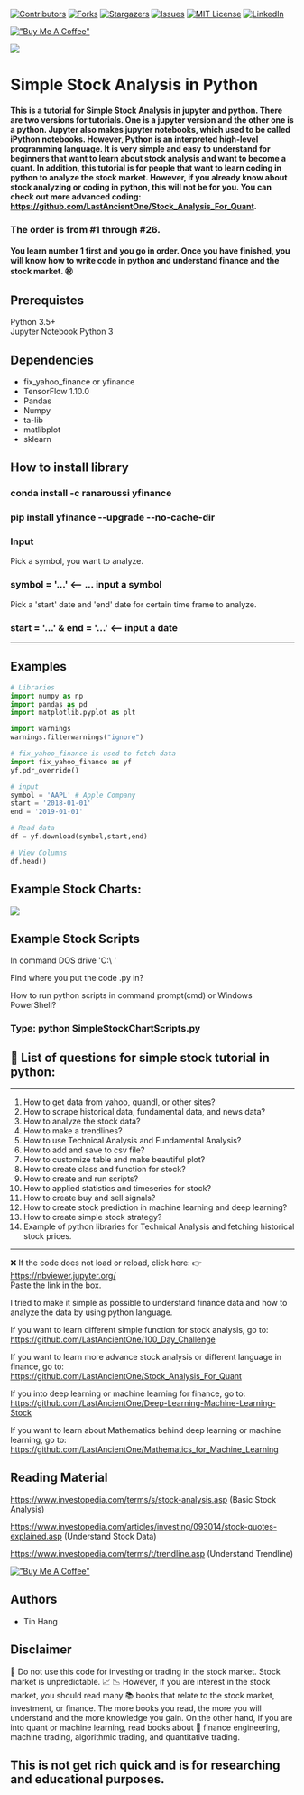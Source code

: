 
[![Contributors][contributors-shield]][contributors-url]
[![Forks][forks-shield]][forks-url]
[![Stargazers][stars-shield]][stars-url]
[![Issues][issues-shield]][issues-url]
[![MIT License][license-shield]][license-url]
[![LinkedIn][linkedin-shield]][linkedin-url]  

[!["Buy Me A Coffee"](https://www.buymeacoffee.com/assets/img/custom_images/orange_img.png)](https://www.buymeacoffee.com/lastancientone)  

<!-- MARKDOWN LINKS & IMAGES -->
<!-- https://www.markdownguide.org/basic-syntax/#reference-style-links -->
[contributors-shield]: https://img.shields.io/github/contributors/LastAncientOne/SimpleStockAnalysisPython.svg?style=for-the-badge
[contributors-url]: https://github.com/LastAncientOne/SimpleStockAnalysisPython/graphs/contributors
[forks-shield]: https://img.shields.io/github/forks/LastAncientOne/SimpleStockAnalysisPython.svg?style=for-the-badge
[forks-url]: https://github.com/LastAncientOne/SimpleStockAnalysisPython/network/members
[stars-shield]: https://img.shields.io/github/stars/LastAncientOne/SimpleStockAnalysisPython.svg?style=for-the-badge
[stars-url]: https://github.com/LastAncientOne/SimpleStockAnalysisPython/stargazers
[issues-shield]: https://img.shields.io/github/issues/LastAncientOne/SimpleStockAnalysisPython.svg?style=for-the-badge
[issues-url]: https://github.com/LastAncientOne/SimpleStockAnalysisPython/issues
[license-shield]: https://img.shields.io/github/license/LastAncientOne/SimpleStockAnalysisPython.svg?style=for-the-badge
[license-url]: LICENSE
[linkedin-shield]: https://img.shields.io/badge/-LinkedIn-black.svg?style=for-the-badge&logo=linkedin&colorB=555
[linkedin-url]: https://linkedin.com/in/tin-hang

<img src="Title.PNG">

# Simple Stock Analysis in Python

#### This is a tutorial for Simple Stock Analysis in jupyter and python. There are two versions for tutorials. One is a jupyter version and the other one is a python. Jupyter also makes jupyter notebooks, which used to be called iPython notebooks.  However, Python is an interpreted high-level programming language. It is very simple and easy to understand for beginners that want to learn about stock analysis and want to become a quant. In addition, this tutorial is for people that want to learn coding in python to analyze the stock market. However, if you already know about stock analyzing or coding in python, this will not be for you. You can check out more advanced coding: https://github.com/LastAncientOne/Stock_Analysis_For_Quant.   

### The order is from #1 through #26.
#### You learn number 1 first and you go in order. Once you have finished, you will know how to write code in python and understand finance and the stock market. :congratulations:

## Prerequistes
Python 3.5+  
Jupyter Notebook Python 3  

## Dependencies  
* fix_yahoo_finance or yfinance  
* TensorFlow 1.10.0  
* Pandas  
* Numpy  
* ta-lib  
* matlibplot  
* sklearn    
 
 
## How to install library  
### conda install -c ranaroussi yfinance  
### pip install yfinance --upgrade --no-cache-dir    

### Input
Pick a symbol, you want to analyze. 

### symbol = '...' <-- ... input a symbol

Pick a 'start' date and 'end' date for certain time frame to analyze. 

### start = '...' & end = '...' <-- input a date
______________________________________________________________________________________________________________________________
## Examples 
```python
# Libraries
import numpy as np
import pandas as pd
import matplotlib.pyplot as plt

import warnings
warnings.filterwarnings("ignore")

# fix_yahoo_finance is used to fetch data 
import fix_yahoo_finance as yf
yf.pdr_override()

# input
symbol = 'AAPL' # Apple Company
start = '2018-01-01'
end = '2019-01-01'

# Read data 
df = yf.download(symbol,start,end)

# View Columns
df.head()
```

## Example Stock Charts:
<img src="stock_chart.png">

## Example Stock Scripts
In command DOS drive 'C:\ ' 

Find where you put the code .py in?

How to run python scripts in command prompt(cmd) or Windows PowerShell?

### Type: python SimpleStockChartScripts.py

## &#x1F34E; List of questions for simple stock tutorial in python:
______________________________________________________________________________________________________________________________
  1. How to get data from yahoo, quandl, or other sites?
  2. How to scrape historical data, fundamental data, and news data?
  3. How to analyze the stock data?
  4. How to make a trendlines?
  5. How to use Technical Analysis and Fundamental Analysis?
  6. How to add and save to csv file?
  7. How to customize table and make beautiful plot?
  8. How to create class and function for stock?
  9. How to create and run scripts?
  10. How to applied statistics and timeseries for stock?
  11. How to create buy and sell signals? 
  12. How to create stock prediction in machine learning and deep learning?
  13. How to create simple stock strategy?
  14. Example of python libraries for Technical Analysis and fetching historical stock prices.

______________________________________________________________________________________________________________________________

:x: If the code does not load or reload, click here: :point_right: https://nbviewer.jupyter.org/  
Paste the link in the box.   

I tried to make it simple as possible to understand finance data and how to analyze the data by using python language.

If you want to learn different simple function for stock analysis, go to:
https://github.com/LastAncientOne/100_Day_Challenge

If you want to learn more advance stock analysis or different language in finance, go to:
https://github.com/LastAncientOne/Stock_Analysis_For_Quant

If you into deep learning or machine learning for finance, go to:
https://github.com/LastAncientOne/Deep-Learning-Machine-Learning-Stock

If you want to learn about Mathematics behind deep learning or machine learning, go to:
https://github.com/LastAncientOne/Mathematics_for_Machine_Learning

## Reading Material
https://www.investopedia.com/terms/s/stock-analysis.asp (Basic Stock Analysis)

https://www.investopedia.com/articles/investing/093014/stock-quotes-explained.asp (Understand Stock Data)

https://www.investopedia.com/terms/t/trendline.asp (Understand Trendline)

[!["Buy Me A Coffee"](https://www.buymeacoffee.com/assets/img/custom_images/orange_img.png)](https://www.buymeacoffee.com/lastancientone)    

## Authors
* Tin Hang

## Disclaimer
&#x1F53B; Do not use this code for investing or trading in the stock market. Stock market is unpredictable. :chart_with_upwards_trend: :chart_with_downwards_trend:  However, if you are interest in the stock market, you should read many :books: books that relate to the stock market, investment, or finance. The more books you read, the more you will understand and the more knowledge you gain. On the other hand, if you are into quant or machine learning, read books about :blue_book: finance engineering, machine trading, algorithmic trading, and quantitative trading. 

## This is not get rich quick and is for researching and educational purposes.

